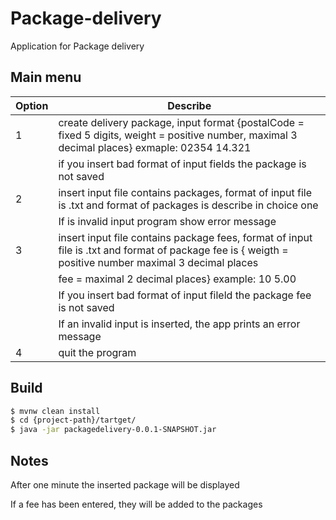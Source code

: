 # Package-delivery

Application for Package delivery

## Main menu
| Option | Describe |
| ------ | ------ |
| 1 | create delivery package, input format {postalCode = fixed 5 digits, weight = positive number, maximal 3 decimal places} exmaple: 02354 14.321 |
|   | if you insert bad format of input fields the package is not saved |
| 2 | insert input file contains packages, format of input file is .txt and format of packages is describe in choice one |
|   | If is invalid input program show error message |
| 3 | insert input file contains package fees, format of input file is .txt and format of package fee is { weigth = positive number maximal 3 decimal places |
|   | fee = maximal 2 decimal places} example: 10 5.00 |
|   | If you insert bad format of input fileld the package fee is not saved |
|   | If an invalid input is inserted, the app prints an error message |
| 4 | quit the program |

## Build
```sh
$ mvnw clean install
$ cd {project-path}/tartget/
$ java -jar packagedelivery-0.0.1-SNAPSHOT.jar
```

## Notes
After one minute the inserted package will be displayed

If a fee has been entered, they will be added to the packages
